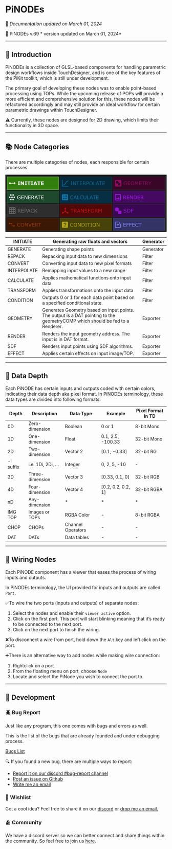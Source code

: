 # PiNODEs

📰 *Documentation updated on March 01, 2024*

💾 PiNODEs v.69 * version updated on March 01, 2024*

---

## 🧰 Introduction

PiNODEs is a collection of GLSL-based components for handling parametric design workflows inside TouchDesigner, and is one of the key features of the PiKit toolkit, which is still under development.

The primary goal of developing these nodes was to enable point-based processing using TOPs. While the upcoming release of POPs will provide a more efficient and comprehensive solution for this, these nodes will be refactored accordingly and may still provide an ideal workflow for certain parametric drawings within TouchDesigner.

⚠️ Currently, these nodes are designed for 2D drawing, which limits their functionality in 3D space.

---

## 📚 Node Categories

There are multiple categories of nodes, each responsible for certain processes. 

![categories.png](categories.png)

| INITIATE | Generating raw floats and vectors | Generator |
| --- | --- | --- |
| GENERATE | Generating shape points | Generator |
| REPACK | Repacking input data to new dimensions | Filter |
| CONVERT | Converting input data to new pixel formats | Filter |
| INTERPOLATE | Remapping input values to a new range | Filter |
| CALCULATE | Applies mathematical functions onto input data | Filter |
| TRANSFORM | Applies transformations onto the input data | Filter |
| CONDITION | Outputs 0 or 1 for each data point based on a specified conditional state. | Filter |
| GEOMETRY | Generates Geometry based on input points. The output is a DAT pointing to the geometryCOMP which should be fed to a Renderer. | Exporter |
| RENDER | Renders the input geometry address. The input is in DAT format. | Exporter |
| SDF | Renders input points using SDF algorithms. | Exporter |
| EFFECT | Applies certain effects on input image/TOP. | Exporter |


---

## 🎲 Data Depth

Each PiNODE has certain inputs and outputs coded with certain colors, indicating their data depth aka pixel format. 
In PiNODEs terminology, these data types are divided into following formats:

| Depth | Description | Data Type | Example | Pixel Format in TD |
| --- | --- | --- | --- | --- |
|  0D  | Zero-dimension | Boolean | 0 or 1 | 8-bit Mono |
|  1D  | One-dimension | Float | 0.1, 2.5, -100.33 | 32-bit Mono |
|  2D  | Two-dimension | Vector 2 | [0.1, -0.33] | 32-bit RG |
| -i suffix | i.e. 1Di, 2Di, … | Integer | 0, 2, 5, -10 | - |
|  3D  | Three-dimension | Vector 3 | [0.33, 0.1, 0] | 32-bit RGB |
|  4D  | Four-dimension | Vector 4 | [0.2, 0.2, 0.2, 1] | 32-bit RGBA |
|  nD  | Any-dimension | * | * | * |
| IMG TOP | Images or TOPs | RGBA Color | - | 8-bit RGBA |
|  CHOP  | CHOPs | Channel Operators | - | - |
|  DAT  | DATs | Data tables | - | - |

 
---

## 🧵 Wiring Nodes

Each PiNODE component has a viewer that eases the process of wiring inputs and outputs. 

In PiNODEs terminology, the UI provided for inputs and outputs are called `Port`. 

✅To wire the two ports (inputs and outputs) of separate nodes:

1. Select the nodes and enable their `viewer active` option.
2. Click on the first port. This port will start blinking meaning that it’s ready to be connected to the next port.
3. Click on the next port to finish the wiring.

❌To disconnect a wire from port, hold down the `Alt` key and left click on the port. 

➕There is an alternative way to add nodes while making wire connection:

1. Rightclick on a port
2. From the floating menu on port, choose `Node`
3. Locate and select the PiNode you wish to connect the port to.

   
---

## 🚧 Development



### 🪲 Bug Report

Just like any program, this one comes with bugs and errors as well.

This is the list of the bugs that are already founded and under debugging process.

[Bugs List](https://www.notion.so/1a9c2176e105817a90bec7b41fb2ec04?pvs=21)

🔍 If you found a new bug, there are multiple ways to report:

- [Report it on our discord #bug-report channel](https://discord.gg/tS657scR)
- [Post an issue on Github](https://github.com/pitheorem/PiNodes/issues)
- [Write me an email](mailto:pitheorem@gmail.com)


### 🚆 Wishlist

Got a cool idea? Feel free to share it on our [discord](https://discord.gg/tS657scR) or [drop me an email.](mailto:pitheorem@gmail.com)


### 🫂 Community

We have a discord server so we can better connect and share things within the community. So feel free to join us [here](https://discord.gg/tS657scR).
